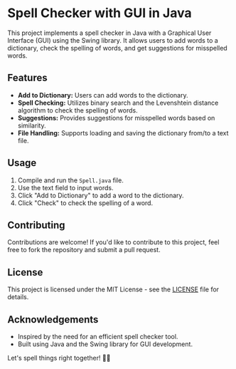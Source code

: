 # Spell Checker with GUI in Java

This project implements a spell checker in Java with a Graphical User Interface (GUI) using the Swing library. It allows users to add words to a dictionary, check the spelling of words, and get suggestions for misspelled words.

## Features
- **Add to Dictionary:** Users can add words to the dictionary.
- **Spell Checking:** Utilizes binary search and the Levenshtein distance algorithm to check the spelling of words.
- **Suggestions:** Provides suggestions for misspelled words based on similarity.
- **File Handling:** Supports loading and saving the dictionary from/to a text file.

## Usage
1. Compile and run the `Spell.java` file.
2. Use the text field to input words.
3. Click "Add to Dictionary" to add a word to the dictionary.
4. Click "Check" to check the spelling of a word.

## Contributing
Contributions are welcome! If you'd like to contribute to this project, feel free to fork the repository and submit a pull request.

## License
This project is licensed under the MIT License - see the [LICENSE](LICENSE) file for details.

## Acknowledgements
- Inspired by the need for an efficient spell checker tool.
- Built using Java and the Swing library for GUI development.

Let's spell things right together! 🚀💬

